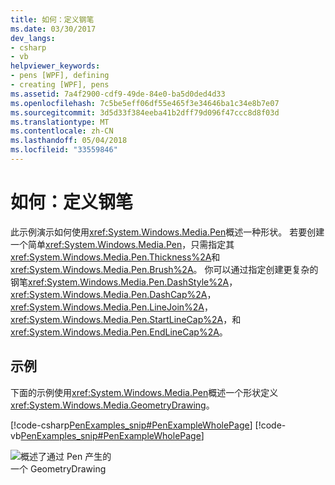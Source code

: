 ```yaml
---
title: 如何：定义钢笔
ms.date: 03/30/2017
dev_langs:
- csharp
- vb
helpviewer_keywords:
- pens [WPF], defining
- creating [WPF], pens
ms.assetid: 7a4f2900-cdf9-49de-84e0-ba5d0ded4d33
ms.openlocfilehash: 7c5be5eff06df55e465f3e34646ba1c34e8b7e07
ms.sourcegitcommit: 3d5d33f384eeba41b2dff79d096f47ccc8d8f03d
ms.translationtype: MT
ms.contentlocale: zh-CN
ms.lasthandoff: 05/04/2018
ms.locfileid: "33559846"
---
```

# <a name="how-to-define-a-pen"></a>如何：定义钢笔
此示例演示如何使用<xref:System.Windows.Media.Pen>概述一种形状。 若要创建一个简单<xref:System.Windows.Media.Pen>，只需指定其<xref:System.Windows.Media.Pen.Thickness%2A>和<xref:System.Windows.Media.Pen.Brush%2A>。 你可以通过指定创建更复杂的钢笔<xref:System.Windows.Media.Pen.DashStyle%2A>， <xref:System.Windows.Media.Pen.DashCap%2A>， <xref:System.Windows.Media.Pen.LineJoin%2A>， <xref:System.Windows.Media.Pen.StartLineCap%2A>，和<xref:System.Windows.Media.Pen.EndLineCap%2A>。  
  
## <a name="example"></a>示例  
 下面的示例使用<xref:System.Windows.Media.Pen>概述一个形状定义<xref:System.Windows.Media.GeometryDrawing>。  
  
 [!code-csharp[PenExamples_snip#PenExampleWholePage](../../../../samples/snippets/csharp/VS_Snippets_Wpf/PenExamples_snip/CSharp/PenExample.cs#penexamplewholepage)]
 [!code-vb[PenExamples_snip#PenExampleWholePage](../../../../samples/snippets/visualbasic/VS_Snippets_Wpf/PenExamples_snip/VisualBasic/PenExample.vb#penexamplewholepage)]  
  
 ![概述了通过 Pen 产生的](../../../../docs/framework/wpf/graphics-multimedia/media/graphicsmm-simple-pen.jpg "graphicsmm_simple_pen")  
一个 GeometryDrawing
